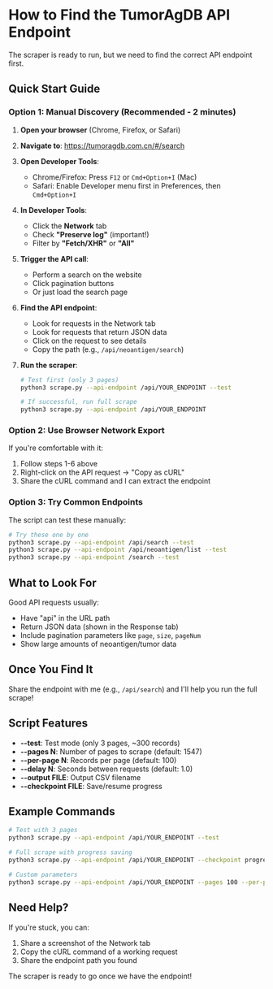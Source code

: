 # How to Find the TumorAgDB API Endpoint

The scraper is ready to run, but we need to find the correct API endpoint first.

## Quick Start Guide

### Option 1: Manual Discovery (Recommended - 2 minutes)

1. **Open your browser** (Chrome, Firefox, or Safari)
2. **Navigate to**: https://tumoragdb.com.cn/#/search
3. **Open Developer Tools**:
   - Chrome/Firefox: Press `F12` or `Cmd+Option+I` (Mac)
   - Safari: Enable Developer menu first in Preferences, then `Cmd+Option+I`

4. **In Developer Tools**:
   - Click the **Network** tab
   - Check **"Preserve log"** (important!)
   - Filter by **"Fetch/XHR"** or **"All"**

5. **Trigger the API call**:
   - Perform a search on the website
   - Click pagination buttons
   - Or just load the search page

6. **Find the API endpoint**:
   - Look for requests in the Network tab
   - Look for requests that return JSON data
   - Click on the request to see details
   - Copy the path (e.g., `/api/neoantigen/search`)

7. **Run the scraper**:
   ```bash
   # Test first (only 3 pages)
   python3 scrape.py --api-endpoint /api/YOUR_ENDPOINT --test

   # If successful, run full scrape
   python3 scrape.py --api-endpoint /api/YOUR_ENDPOINT
   ```

### Option 2: Use Browser Network Export

If you're comfortable with it:

1. Follow steps 1-6 above
2. Right-click on the API request → "Copy as cURL"
3. Share the cURL command and I can extract the endpoint

### Option 3: Try Common Endpoints

The script can test these manually:

```bash
# Try these one by one
python3 scrape.py --api-endpoint /api/search --test
python3 scrape.py --api-endpoint /api/neoantigen/list --test
python3 scrape.py --api-endpoint /search --test
```

## What to Look For

Good API requests usually:
- Have "api" in the URL path
- Return JSON data (shown in the Response tab)
- Include pagination parameters like `page`, `size`, `pageNum`
- Show large amounts of neoantigen/tumor data

## Once You Find It

Share the endpoint with me (e.g., `/api/search`) and I'll help you run the full scrape!

## Script Features

- **--test**: Test mode (only 3 pages, ~300 records)
- **--pages N**: Number of pages to scrape (default: 1547)
- **--per-page N**: Records per page (default: 100)
- **--delay N**: Seconds between requests (default: 1.0)
- **--output FILE**: Output CSV filename
- **--checkpoint FILE**: Save/resume progress

## Example Commands

```bash
# Test with 3 pages
python3 scrape.py --api-endpoint /api/YOUR_ENDPOINT --test

# Full scrape with progress saving
python3 scrape.py --api-endpoint /api/YOUR_ENDPOINT --checkpoint progress.json

# Custom parameters
python3 scrape.py --api-endpoint /api/YOUR_ENDPOINT --pages 100 --per-page 50 --delay 0.5
```

## Need Help?

If you're stuck, you can:
1. Share a screenshot of the Network tab
2. Copy the cURL command of a working request
3. Share the endpoint path you found

The scraper is ready to go once we have the endpoint!

